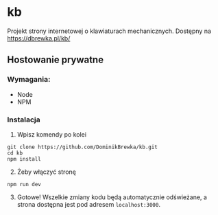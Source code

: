 # kb
Projekt strony internetowej o klawiaturach mechanicznych.
Dostępny na https://dbrewka.pl/kb/

## Hostowanie prywatne 
### Wymagania:
 - Node
 - NPM

### Instalacja
1. Wpisz komendy po kolei
```
git clone https://github.com/DominikBrewka/kb.git
cd kb
npm install
```
2. Żeby włączyć stronę
```
npm run dev
``` 
3. Gotowe! Wszelkie zmiany kodu będą automatycznie odświeżane, a strona dostępna jest pod adresem `localhost:3000`.